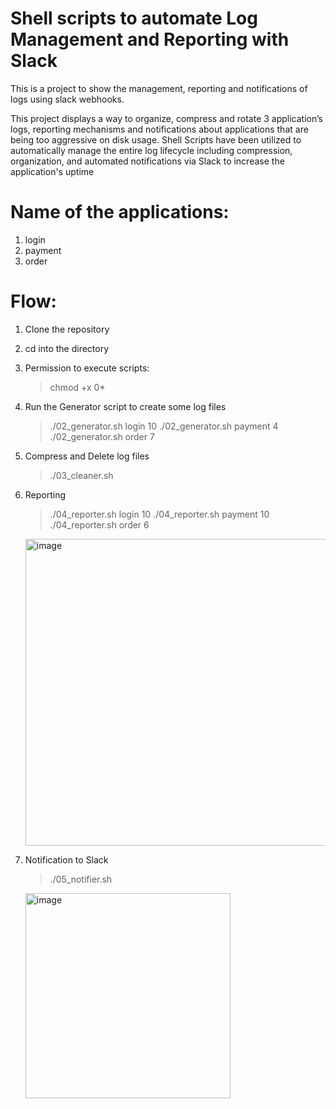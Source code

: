 # Shell scripts to automate Log Management and Reporting with Slack 
This is a project to show the  management, reporting and notifications of logs using slack webhooks.

This project displays a way to organize, compress and rotate 3 application’s logs, reporting mechanisms and notifications about applications that are being too aggressive on disk usage. Shell Scripts have been utilized to automatically manage the entire log lifecycle including compression, organization, and automated notifications via Slack to increase the application's uptime 

# Name of the applications:
1. login
2. payment
3. order
   
# Flow:
1. Clone the repository
2. cd into the directory
3. Permission to execute scripts:  
    > chmod +x 0* 
4. Run the Generator script to create some log files 
    > ./02_generator.sh login 10
    > ./02_generator.sh payment 4
    > ./02_generator.sh order 7 
5. Compress and Delete log files
    > ./03_cleaner.sh
6. Reporting
    > ./04_reporter.sh login 10
    > ./04_reporter.sh payment 10
    > ./04_reporter.sh order 6

   <img width="491" alt="image" src="https://github.com/sharan1702/log-mangement-reporting/assets/99058879/6b724a33-c701-4cc8-8dd8-7017e331161e">

8. Notification to Slack
   > ./05_notifier.sh

   <img width="328" alt="image" src="https://github.com/sharan1702/log-mangement-reporting/assets/99058879/913f3f7e-dc15-4e7f-a07e-09491bc2061b">

